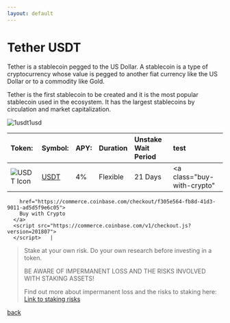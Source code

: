 ```yaml
---
layout: default
---
```



# Tether USDT

Tether is a stablecoin pegged to the US Dollar. A stablecoin is a type of cryptocurrency whose value is pegged to another fiat currency like the US Dollar or to a commodity like Gold. 

Tether is the first stablecoin to be created and it is the most popular stablecoin used in the ecosystem. It has the largest stablecoins by circulation and market capitalization.


![1usdt1usd](https://latinumfinance.github.io/assets/images/1usdt1usdupdate.png)


|    Token:    |    Symbol:   |       APY:        |     Duration     | Unstake Wait Period |  test  |
|:-------------|:-------------|:------------------|:-----------------|:--------------------|:-------|
|    ![USDT Icon](https://latinumfinance.github.io/assets/images/usdticonlogo.png)    |     [USDT](./usdt)     |       4%         |     Flexible     | 21 Days |   <a class="buy-with-crypto"
        href="https://commerce.coinbase.com/checkout/f305e564-fb8d-41d3-9011-ad5d5f9e6c05">
        Buy with Crypto
      </a>
      <script src="https://commerce.coinbase.com/v1/checkout.js?version=201807">
      </script>   |  



> Stake at your own risk. Do your own research before investing in a token.
>
> BE AWARE OF IMPERMANENT LOSS AND THE RISKS INVOLVED WITH STAKING ASSETS! 
> 
> Find out more about impermanent loss and the risks to staking here: [Link to staking risks](./Atom)
>




[back](./)

